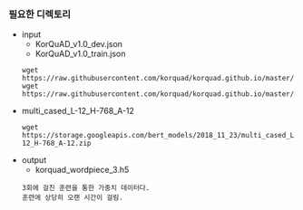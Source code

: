 ### 필요한 디렉토리
- input
    - KorQuAD_v1.0_dev.json
    - KorQuAD_v1.0_train.json
    ```
    wget https://raw.githubusercontent.com/korquad/korquad.github.io/master/dataset/KorQuAD_v1.0_dev.json
    wget https://raw.githubusercontent.com/korquad/korquad.github.io/master/dataset/KorQuAD_v1.0_train.json
    ```
- multi_cased_L-12_H-768_A-12
    ```
    wget https://storage.googleapis.com/bert_models/2018_11_23/multi_cased_L-12_H-768_A-12.zip
    ```
- output
    - korquad_wordpiece_3.h5
    ```
    3회에 걸친 훈련을 통한 가중치 데이터다.
    훈련에 상당히 오랜 시간이 걸림.
    ```
